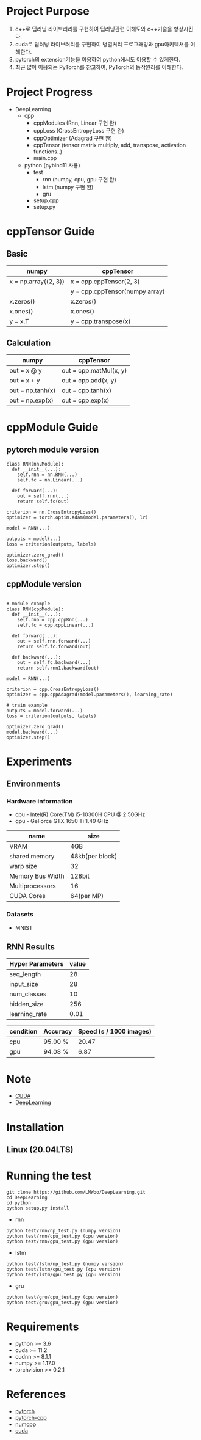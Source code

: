 # Project Purpose

 1. c++로 딥러닝 라이브러리를 구현하여 딥러닝관련 이해도와 c++기술을 향상시킨다.
 2. cuda로 딥러닝 라이브러리를 구현하여 병렬처리 프로그래밍과 gpu아키텍쳐를 이해한다.
 2. pytorch의 extension기능을 이용하여 python에서도 이용할 수 있게한다.
 3. 최근 많이 이용되는 PyTorch를 참고하여, PyTorch의 동작원리를 이해한다.

# Project Progress

* DeepLearning
  * cpp
    * cppModules (Rnn, Linear 구현 완)
    * cppLoss (CrossEntropyLoss 구현 완)
    * cppOptimizer (Adagrad 구현 완)
    * cppTensor (tensor matrix multiply, add, transpose, activation functions..)
    * main.cpp
  * python (pybind11 사용)
    * test
      * rnn (numpy, cpu, gpu 구현 완)
      * lstm (numpy 구현 완)
      * gru
    * setup.cpp
    * setup.py

# cppTensor Guide

## Basic
|numpy|cppTensor|
|----|----|
|x = np.array((2, 3))|x = cpp.cppTensor(2, 3)|
||y = cpp.cppTensor(numpy array)|
|x.zeros()|x.zeros()|
|x.ones()|x.ones()|
|y = x.T|y = cpp.transpose(x)|

## Calculation
|numpy|cppTensor|
|----|----|
|out = x @ y|out = cpp.matMul(x, y)|
|out = x + y|out = cpp.add(x, y)|
|out = np.tanh(x)|out = cpp.tanh(x)|
|out = np.exp(x)|out = cpp.exp(x)|

# cppModule Guide

## pytorch module version
```
class RNN(nn.Module):
  def __init__(...):
    self.rnn = nn.RNN(...)
    self.fc = nn.Linear(...)

  def forward(...):
    out = self.rnn(...)
    return self.fc(out)

criterion = nn.CrossEntropyLoss()
optimizer = torch.optim.Adam(model.parameters(), lr)

model = RNN(...)

outputs = model(...)
loss = criterion(outputs, labels)

optimizer.zero_grad()
loss.backward()
optimizer.step()
```

## cppModule version
```

# module example
class RNN(cppModule):
  def __init__(...):
    self.rnn = cpp.cppRnn(...)
    self.fc = cpp.cppLinear(...)

  def forward(...):
    out = self.rnn.forward(...)
    return self.fc.forward(out)
  
  def backward(...):
    out = self.fc.backward(...)
    return self.rnn1.backward(out)

model = RNN(...)

criterion = cpp.CrossEntropyLoss()
optimizer = cpp.cppAdagrad(model.parameters(), learning_rate)

# train example
outputs = model.forward(...)
loss = criterion(outputs, labels)

optimizer.zero_grad()
model.backward(...)
optimizer.step()

```
 
# Experiments

## Environments
### Hardware information

* cpu - Intel(R) Core(TM) i5-10300H CPU @ 2.50GHz
* gpu - GeForce GTX 1650 Ti 1.49 GHz

|name|size|
|----|----|
|VRAM|4GB|
|shared memory|48kb(per block)|
|warp size|32|
|Memory Bus Width|128bit|
|Multiprocessors|16|
|CUDA Cores|64(per MP)|

### Datasets

* MNIST

## RNN Results

|Hyper Parameters|value|
|----|----|
|seq_length|28|
|input_size|28|
|num_classes|10|
|hidden_size|256|
|learning_rate|0.01|

|condition|Accuracy|Speed (s / 1000 images)|
|----|----|----|
|cpu |95.00 %|20.47|
|gpu |94.08 %|6.87|

# Note

* [CUDA](note/CUDA.pdf)
* [DeepLearning](note/DeepLearning.pdf)

# Installation

## Linux (20.04LTS)

# Running the test
```
git clone https://github.com/LMWoo/DeepLearning.git
cd DeepLearning
cd python
python setup.py install
```

* rnn
```
python test/rnn/np_test.py (numpy version)
python test/rnn/cpu_test.py (cpu version)
python test/rnn/gpu_test.py (gpu version)
```


* lstm
```
python test/lstm/np_test.py (numpy version)
python test/lstm/cpu_test.py (cpu version)
python test/lstm/gpu_test.py (gpu version)
```

* gru
```
python test/gru/cpu_test.py (cpu version)
python test/gru/gpu_test.py (gpu version)
```

# Requirements
 * python >= 3.6
 * cuda >= 11.2
 * cudnn >= 8.1.1
 * numpy >= 1.17.0
 * torchvision >= 0.2.1

# References
 * [pytorch](https://github.com/pytorch/pytorch)
 * [pytorch-cpp](https://github.com/prabhuomkar/pytorch-cpp)
 * [numcpp](https://github.com/dpilger26/NumCpp)
 * [cuda](http://www.kocw.or.kr/home/cview.do?cid=9495e57150084864)
